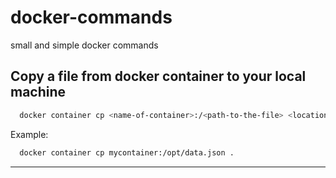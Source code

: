 # docker-commands
small and simple docker commands


## Copy a file from docker container to your local machine

```bash
  docker container cp <name-of-container>:/<path-to-the-file> <location-to-copy-file> 
```
Example: 

```bash 
  docker container cp mycontainer:/opt/data.json .
```

- - -
